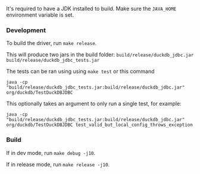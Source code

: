 It's required to have a JDK installed to build.
Make sure the `JAVA_HOME` environment variable is set.


### Development

To build the driver, run `make release`. 


This will produce two jars in the build folder:
`build/release/duckdb_jdbc.jar`
`build/release/duckdb_jdbc_tests.jar`

The tests can be ran using using `make test` or this command
```
java -cp "build/release/duckdb_jdbc_tests.jar:build/release/duckdb_jdbc.jar" org/duckdb/TestDuckDBJDBC
```

This optionally takes an argument to only run a single test, for example:
```
java -cp "build/release/duckdb_jdbc_tests.jar:build/release/duckdb_jdbc.jar"  org/duckdb/TestDuckDBJDBC test_valid_but_local_config_throws_exception
```

### Build

If in dev mode, run `make debug -j10`.

If in release mode, run `make release -j10`.